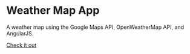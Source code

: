 # Weather Map App

A weather map using the Google Maps API, OpenWeatherMap API, and AngularJS.

[Check it out](http://danielweatherapp.surge.sh/)

